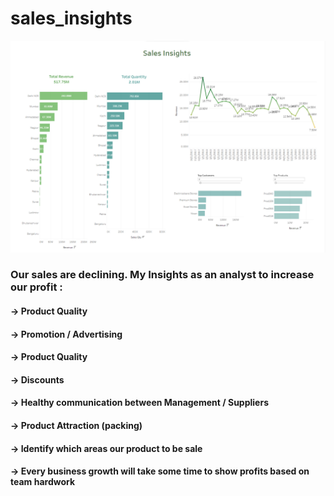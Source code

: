 # sales_insights
![textblob](https://raw.githubusercontent.com/chanlyseptian/sales_insights/master/image/image.png)

### Our sales are declining. My Insights as an analyst to increase our profit : 
#### -> Product Quality
#### -> Promotion / Advertising
#### -> Product Quality
#### -> Discounts
#### -> Healthy communication between Management / Suppliers
#### -> Product Attraction (packing)
#### -> Identify which areas our product to be sale
#### -> Every business growth will take some time to show profits based on team hardwork



